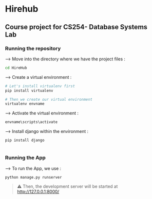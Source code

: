 # Hirehub
## Course project for CS254- Database Systems Lab

### Running the repository

--> Move into the directory where we have the project files : 
```bash
cd HireHub

```

--> Create a virtual environment :
```bash
# Let's install virtualenv first
pip install virtualenv

# Then we create our virtual environment
virtualenv envname

```

--> Activate the virtual environment :
```bash
envname\scripts\activate

```

--> Install django within the environment :
```bash
pip install django

```

#

### Running the App

--> To run the App, we use :
```bash
python manage.py runserver

```

> ⚠ Then, the development server will be started at http://127.0.0.1:8000/
